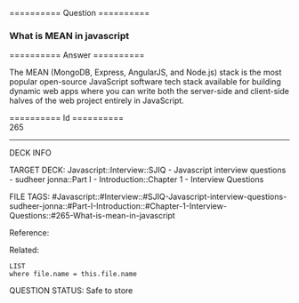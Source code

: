========== Question ==========  

### What is MEAN in javascript  

========== Answer ==========  

The MEAN (MongoDB, Express, AngularJS, and Node.js) stack is the most popular
open-source JavaScript software tech stack available for building dynamic web
apps where you can write both the server-side and client-side halves of the web
project entirely in JavaScript.

========== Id ==========  
265

---

DECK INFO

TARGET DECK: Javascript::Interview::SJIQ - Javascript interview questions - sudheer jonna::Part I - Introduction::Chapter 1 - Interview Questions

FILE TAGS: #Javascript::#Interview::#SJIQ-Javascript-interview-questions-sudheer-jonna::#Part-I-Introduction::#Chapter-1-Interview-Questions::#265-What-is-mean-in-javascript

Reference:

Related:

```dataview
LIST
where file.name = this.file.name
```

QUESTION STATUS: Safe to store
